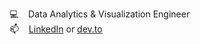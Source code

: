 
💻 &nbsp;&nbsp; Data Analytics & Visualization Engineer\
📫 &nbsp;&nbsp; [LinkedIn](https://www.linkedin.com/in/jonathan-odle/) or [dev.to](https://dev.to/odle)
